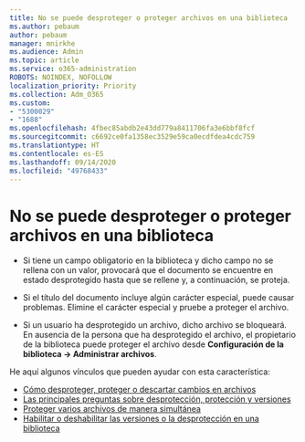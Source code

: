 ```yaml
---
title: No se puede desproteger o proteger archivos en una biblioteca
ms.author: pebaum
author: pebaum
manager: mnirkhe
ms.audience: Admin
ms.topic: article
ms.service: o365-administration
ROBOTS: NOINDEX, NOFOLLOW
localization_priority: Priority
ms.collection: Adm_O365
ms.custom:
- "5300029"
- "1688"
ms.openlocfilehash: 4fbec85abdb2e43dd779a8411706fa3e6bbf8fcf
ms.sourcegitcommit: c6692ce0fa1358ec3529e59ca0ecdfdea4cdc759
ms.translationtype: HT
ms.contentlocale: es-ES
ms.lasthandoff: 09/14/2020
ms.locfileid: "49768433"
---
```

# <a name="unable-to-check-out-or-check-in-files-in-a-library"></a>No se puede desproteger o proteger archivos en una biblioteca

- Si tiene un campo obligatorio en la biblioteca y dicho campo no se rellena con un valor, provocará que el documento se encuentre en estado desprotegido hasta que se rellene y, a continuación, se proteja.

- Si el título del documento incluye algún carácter especial, puede causar problemas. Elimine el carácter especial y pruebe a proteger el archivo.

- Si un usuario ha desprotegido un archivo, dicho archivo se bloqueará.  En ausencia de la persona que ha desprotegido el archivo, el propietario de la biblioteca puede proteger el archivo desde **Configuración de la biblioteca -> Administrar archivos**.

He aquí algunos vínculos que pueden ayudar con esta característica:

- [Cómo desproteger, proteger o descartar cambios en archivos](https://support.office.com/article/check-out-check-in-or-discard-changes-to-files-in-a-library-7e2c12a9-a874-4393-9511-1378a700f6de)
- [Las principales preguntas sobre desprotección, protección y versiones](https://support.office.com/article/Top-questions-about-check-out-check-in-and-versions-7E941339-E972-4C7A-A79A-80A1FCF84076)
- [Proteger varios archivos de manera simultánea](https://support.office.com/article/check-out-check-in-or-discard-changes-to-files-in-a-library-7e2c12a9-a874-4393-9511-1378a700f6de)
- [Habilitar o deshabilitar las versiones o la desprotección en una biblioteca](https://support.office.com/article/enable-and-configure-versioning-for-a-list-or-library-1555d642-23ee-446a-990a-bcab618c7a37)
